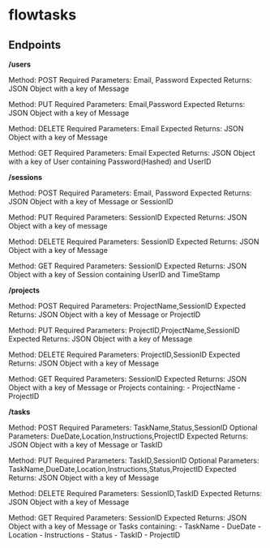 # flowtasks

## Endpoints

**/users**

Method: POST
Required Parameters: Email, Password
Expected Returns: JSON Object with a key of Message

Method: PUT
Required Parameters: Email,Password
Expected Returns: JSON Object with a key of Message

Method: DELETE
Required Parameters: Email
Expected Returns: JSON Object with a key of Message

Method: GET
Required Parameters: Email
Expected Returns: JSON Object with a key of User containing Password(Hashed) and UserID

**/sessions**

Method: POST
Required Parameters: Email, Password
Expected Returns: JSON Object with a key of Message or SessionID

Method: PUT
Required Parameters: SessionID
Expected Returns: JSON Object with a key of message

Method: DELETE
Required Parameters: SessionID
Expected Returns: JSON Object with a key of Message

Method: GET
Required Parameters: SessionID
Expected Returns: JSON Object with a key of Session containing UserID and TimeStamp

**/projects**

Method: POST
Required Parameters: ProjectName,SessionID
Expected Returns: JSON Object with a key of Message or ProjectID

Method: PUT
Required Parameters: ProjectID,ProjectName,SessionID
Expected Returns: JSON Object with a key of Message

Method: DELETE
Required Parameters: ProjectID,SessionID
Expected Returns: JSON Object with a key of Message

Method: GET
Required Parameters: SessionID
Expected Returns: JSON Object with a key of Message or Projects containing:
                    - ProjectName
                    - ProjectID

**/tasks**

Method: POST
Required Parameters: TaskName,Status,SessionID
Optional Parameters: DueDate,Location,Instructions,ProjectID
Expected Returns: JSON Object with a key of Message or TaskID

Method: PUT
Required Parameters: TaskID,SessionID
Optional Parameters: TaskName,DueDate,Location,Instructions,Status,ProjectID
Expected Returns: JSON Object with a key of Message

Method: DELETE
Required Parameters: SessionID,TaskID
Expected Returns: JSON Object with a key of Message

Method: GET
Required Parameters: SessionID
Expected Returns: JSON Object with a key of Message or Tasks containing:
                    - TaskName
                    - DueDate
                    - Location
                    - Instructions
                    - Status
                    - TaskID
                    - ProjectID